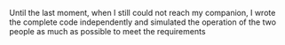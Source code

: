 Until the last moment, when I still could not reach my companion, 
I wrote the complete code independently and simulated the operation of the two people as much as possible to meet the requirements
